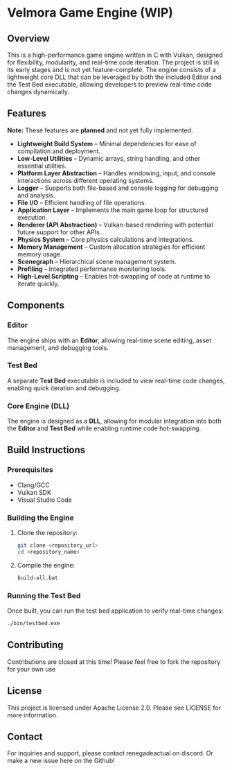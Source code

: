 # Velmora Game Engine (WIP)

## Overview

This is a high-performance game engine written in C with Vulkan, designed for flexibility, modularity, and real-time code iteration. The project is still in its early stages and is not yet feature-complete. The engine consists of a lightweight core DLL that can be leveraged by both the included Editor and the Test Bed executable, allowing developers to preview real-time code changes dynamically.

## Features

**Note:** These features are **planned** and not yet fully implemented.

- **Lightweight Build System** – Minimal dependencies for ease of compilation and deployment.
- **Low-Level Utilities** – Dynamic arrays, string handling, and other essential utilities.
- **Platform Layer Abstraction** – Handles windowing, input, and console interactions across different operating systems.
- **Logger** – Supports both file-based and console logging for debugging and analysis.
- **File I/O** – Efficient handling of file operations.
- **Application Layer** – Implements the main game loop for structured execution.
- **Renderer (API Abstraction)** – Vulkan-based rendering with potential future support for other APIs.
- **Physics System** – Core physics calculations and integrations.
- **Memory Management** – Custom allocation strategies for efficient memory usage.
- **Scenegraph** – Hierarchical scene management system.
- **Profiling** – Integrated performance monitoring tools.
- **High-Level Scripting** – Enables hot-swapping of code at runtime to iterate quickly.

## Components

### **Editor**

The engine ships with an **Editor**, allowing real-time scene editing, asset management, and debugging tools.

### **Test Bed**

A separate **Test Bed** executable is included to view real-time code changes, enabling quick iteration and debugging.

### **Core Engine (DLL)**

The engine is designed as a **DLL**, allowing for modular integration into both the **Editor** and **Test Bed** while enabling runtime code hot-swapping.

## Build Instructions

### **Prerequisites**

- Clang/GCC
- Vulkan SDK
- Visual Studio Code

### **Building the Engine**

1. Clone the repository:
   ```sh
   git clone <repository_url>
   cd <repository_name>
   ```
2. Compile the engine:
   ```sh
   build-all.bat
   ```

### **Running the Test Bed**

Once built, you can run the test bed application to verify real-time changes:

```sh
./bin/testbed.exe
```

## Contributing

Contributions are closed at this time! Please feel free to fork the repository for your own use

## License

This project is licensed under Apache License 2.0. Please see LICENSE for more information.

## Contact

For inquiries and support, please contact renegadeactual on discord. Or make a new issue here on the Github!


